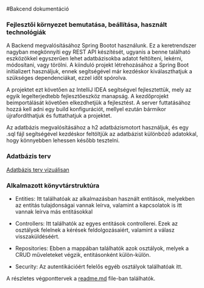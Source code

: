 #Bakcend dokumentáció

### Fejlesztői környezet bemutatása, beállítása, használt technológiák

A Backend megvalósításához Spring Bootot használunk. Ez a keretrendszer nagyban megkönnyíti egy REST API készítését, ugyanis a benne található eszközökkel egyszerűen lehet adatbázisokba adatot feltölteni, lekérni, módosítani, vagy törölni. A kiinduló projekt létrehozásához a Spring Boot initializert használjuk, ennek segítségével már kezdéskor kiválaszthatjuk a szükséges dependenciákat, ezzel időt spórolva.

A projektet ezt követően az IntelliJ IDEA segítségvel fejlesztettük, mely az egyik legelterjedtebb fejlesztőeszköz manapság. A kezdőprojekt beimportálását követően elkezdhetjük a fejlesztést. A server futtatásához hozzá kell adni egy build konfigurációt, mellyel ezután bármikor újrafordíthatjuk és futtathatjuk a projektet.

Az adatbázis megvalósításához a h2 adatbázismotort használjuk, és egy .sql fájl segítségével kezdéskor feltöltjük az adatbázist különböző adatokkal, hogy könnyebben lehessen később tesztelni.

### Adatbázis terv

[Adatbázis terv vizuálisan](https://github.com/Barnipro/dartstracker/database.png)

### Alkalmazott könyvtárstruktúra

- Entities:
Itt találhatóak az alkalmazásban használt entitások, melyekben az entitás tulajdonságai vannak leírva, valamint a kapcsolatok is itt vannak leírva más entitásokkal

- Controllers:
Itt találhatók az egyes entitások controllerei. Ezek az osztályok felelnek a kérések feldolgozásaiért, valamint a válasz visszaküldéséért. 

- Repositories:
Ebben a mappában találhatók azok osztályok, melyek a CRUD műveleteket végzik, entitásonként külön-külön.

- Security: Az autentikációért felelős egyéb osztályok találhatóak itt. 

A részletes végponttervek a [readme.md](https://github.com/Barnipro/dartstracker/readme.md) file-ban találhatók.
